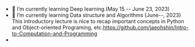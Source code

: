 - 🌱 I’m currently learning Deep learning.(May 15 -- June 23, 2023)
- 🌱 I’m currently learning Data structure and Algorithms (June--, 2023)
  This introductory lecture is nice to recap important concepts in Python and Object-oriented Programing, etc.https://github.com/jaeohshin/Intro-to-Computation-and-Programming
- 
<!---
jaeohshin/jaeohshin is a ✨ special ✨ repository because its `README.md` (this file) appears on your GitHub profile.
You can click the Preview link to take a look at your changes.
--->
